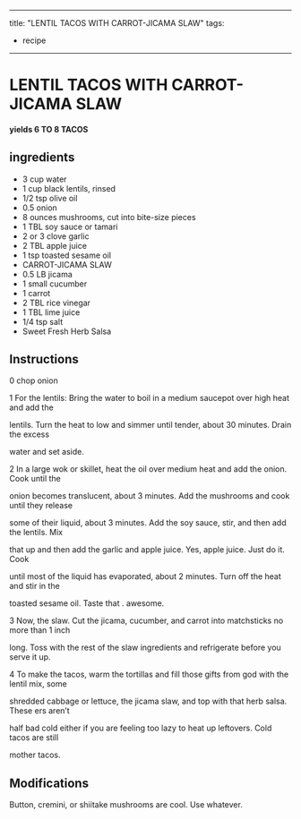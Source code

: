 
---
title: "LENTIL TACOS WITH CARROT-JICAMA SLAW"
tags:
  - recipe
---
# LENTIL TACOS WITH CARROT-JICAMA SLAW



#### yields  6 TO 8 TACOS


## ingredients
* 3 cup water 
* 1 cup black lentils, rinsed 
* 1/2 tsp olive oil 
* 0.5 onion 
* 8 ounces mushrooms, cut into bite-size pieces 
* 1 TBL soy sauce or tamari 
* 2 or 3 clove garlic 
* 2 TBL apple juice 
* 1 tsp toasted sesame oil 
* CARROT-JICAMA SLAW 
* 0.5 LB jicama 
* 1 small cucumber 
* 1 carrot 
* 2 TBL rice vinegar 
* 1 TBL lime juice 
* 1/4 tsp salt 
* Sweet Fresh Herb Salsa 



## Instructions
0 chop onion

1 For the lentils: Bring the water to boil in a medium saucepot over high heat and add the

lentils. Turn the heat to low and simmer until tender, about 30 minutes. Drain the excess

water and set aside.

2 In a large wok or skillet, heat the oil over medium heat and add the onion. Cook until the

onion becomes translucent, about 3 minutes. Add the mushrooms and cook until they release

some of their liquid, about 3 minutes. Add the soy sauce, stir, and then add the lentils. Mix

that    up and then add the garlic and apple juice. Yes,  apple juice. Just do it. Cook

until most of the liquid has evaporated, about 2 minutes. Turn off the heat and stir in the

toasted sesame oil. Taste that   .  awesome.

3 Now, the slaw. Cut the jicama, cucumber, and carrot into matchsticks no more than 1 inch

long. Toss with the rest of the slaw ingredients and refrigerate before you serve it up.

4 To make the tacos, warm the tortillas and fill those gifts from god with the lentil mix, some

shredded cabbage or lettuce, the jicama slaw, and top with that herb salsa. These  ers aren’t

half bad cold either if you are feeling too lazy to heat up leftovers. Cold tacos are still

mother tacos.



## Modifications

Button, cremini, or shiitake mushrooms are cool. Use whatever.
